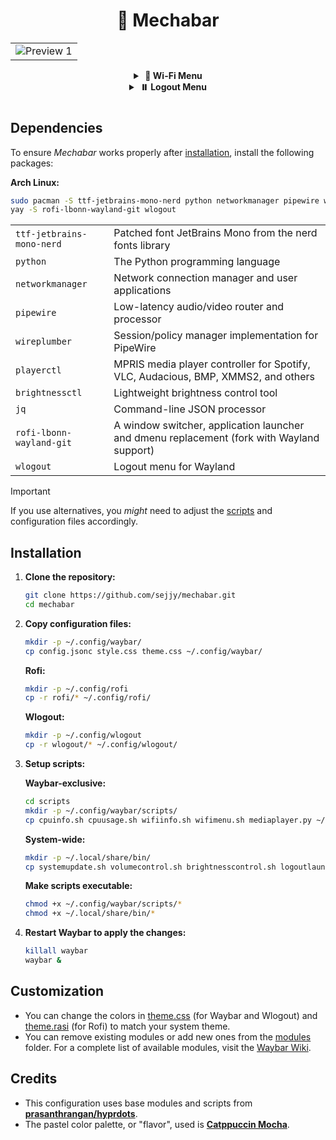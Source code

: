 <h1 align="center" style="border-style: none;">🤖 Mechabar</h1>

<div align="center">
  <table>
    <tr>
      <td><img src="assets/v1.3.2.png" alt="Preview 1" /></td>
    </tr>
  </table>
</div>

<div align="center">
  <details>
    <summary><strong>&nbsp;🛜 Wi-Fi Menu</strong></summary>
    <br />
    <table>
      <tr>
        <td><img src="assets/wifi-1.0.png" alt="Wi-Fi Menu 1.0" /></td>
        <td><img src="assets/wifi-1.1.png" alt="Wi-Fi Menu 1.1" /></td>
      </tr>
      <tr>
        <td><img src="assets/wifi-1.2.png" alt="Wi-Fi Menu 1.2" /></td>
        <td><img src="assets/wifi-1.3.png" alt="Wi-Fi Menu 1.3" /></td>
      </tr>
    </table>
  </details>
</div>

<div align="center">
  <details>
    <summary><strong>&nbsp;⏸️ Logout Menu</strong></summary>
    <br />
    <table>
      <tr>
        <td><img src="assets/logout-1.0.png" alt="Logout Menu 1.0" /></td>
        <td><img src="assets/logout-1.1.png" alt="Logout Menu 1.1" /></td>
      </tr>
      <tr>
        <td><img src="assets/logout-2.0.png" alt="Logout Menu 2.0" /></td>
        <td><img src="assets/logout-2.1.png" alt="Logout Menu 2.1" /></td>
      </tr>
    </table>
  </details>
</div>

#

## Dependencies

To ensure _Mechabar_ works properly after [installation](#installation), install the following packages:

**Arch Linux:**

```bash
sudo pacman -S ttf-jetbrains-mono-nerd python networkmanager pipewire wireplumber playerctl brightnessctl jq
yay -S rofi-lbonn-wayland-git wlogout
```

|                           |                                                                                           |
| ------------------------- | ----------------------------------------------------------------------------------------- |
| `ttf-jetbrains-mono-nerd` | Patched font JetBrains Mono from the nerd fonts library                                   |
| `python`                  | The Python programming language                                                           |
| `networkmanager`          | Network connection manager and user applications                                          |
| `pipewire`                | Low-latency audio/video router and processor                                              |
| `wireplumber`             | Session/policy manager implementation for PipeWire                                        |
| `playerctl`               | MPRIS media player controller for Spotify, VLC, Audacious, BMP, XMMS2, and others         |
| `brightnessctl`           | Lightweight brightness control tool                                                       |
| `jq`                      | Command-line JSON processor                                                               |
| `rofi-lbonn-wayland-git`  | A window switcher, application launcher and dmenu replacement (fork with Wayland support) |
| `wlogout`                 | Logout menu for Wayland                                                                   |

> [!IMPORTANT]
> If you use alternatives, you _might_ need to adjust the [scripts](/scripts/) and configuration files accordingly.

## Installation

1. **Clone the repository:**

   ```bash
   git clone https://github.com/sejjy/mechabar.git
   cd mechabar
   ```

2. **Copy configuration files:**

   ```bash
   mkdir -p ~/.config/waybar/
   cp config.jsonc style.css theme.css ~/.config/waybar/
   ```

   **Rofi:**

   ```bash
   mkdir -p ~/.config/rofi
   cp -r rofi/* ~/.config/rofi/
   ```

   **Wlogout:**

   ```bash
   mkdir -p ~/.config/wlogout
   cp -r wlogout/* ~/.config/wlogout/
   ```

3. **Setup scripts:**

   **Waybar-exclusive:**

   ```bash
   cd scripts
   mkdir -p ~/.config/waybar/scripts/
   cp cpuinfo.sh cpuusage.sh wifiinfo.sh wifimenu.sh mediaplayer.py ~/.config/waybar/scripts/
   ```

   **System-wide:**

   ```bash
   mkdir -p ~/.local/share/bin/
   cp systemupdate.sh volumecontrol.sh brightnesscontrol.sh logoutlaunch.sh ~/.local/share/bin/
   ```

   **Make scripts executable:**

   ```bash
   chmod +x ~/.config/waybar/scripts/*
   chmod +x ~/.local/share/bin/*
   ```

4. **Restart Waybar to apply the changes:**

   ```bash
   killall waybar
   waybar &
   ```

## Customization

- You can change the colors in [theme.css](/theme.css) (for Waybar and Wlogout) and [theme.rasi](/rofi/theme.rasi) (for Rofi) to match your system theme.
- You can remove existing modules or add new ones from the [modules](/modules/) folder. For a complete list of available modules, visit the [Waybar Wiki](https://github.com/Alexays/Waybar/wiki).

## Credits

- This configuration uses base modules and scripts from **[prasanthrangan/hyprdots](https://github.com/prasanthrangan/hyprdots)**.
- The pastel color palette, or "flavor", used is **[Catppuccin Mocha](https://github.com/catppuccin/catppuccin/blob/main/docs/style-guide.md)**.
